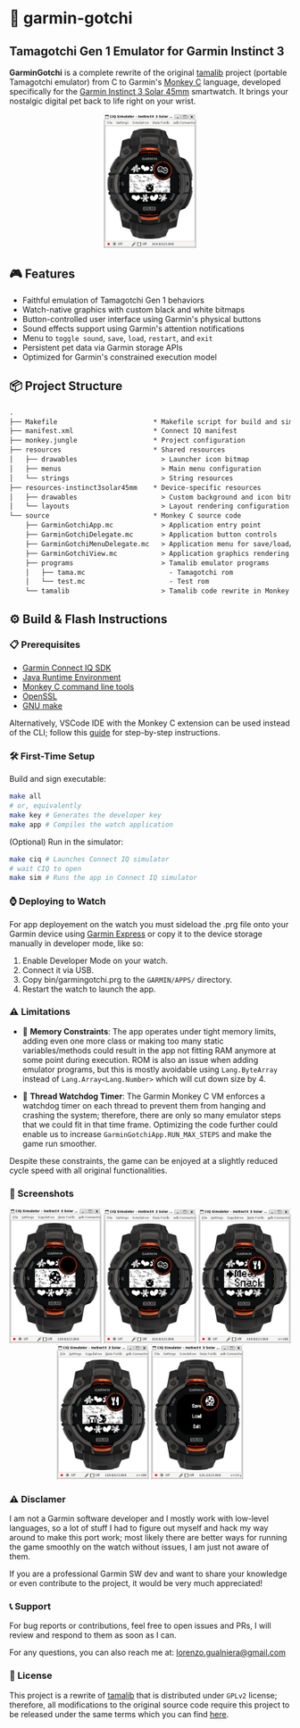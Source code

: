 # 🐣 garmin-gotchi
## Tamagotchi Gen 1 Emulator for Garmin Instinct 3

**GarminGotchi** is a complete rewrite of the original [tamalib](https://github.com/jcrona/tamalib) project (portable Tamagotchi emulator) from C to Garmin's [Monkey C](https://developer.garmin.com/connect-iq/monkey-c/) language, developed specifically for the [Garmin Instinct 3 Solar 45mm](https://www.garmin.com/p/1315317/) smartwatch. It brings your nostalgic digital pet back to life right on your wrist.

<p align="center">
    <img src="./images/ciq_screenshot_2.png" width="32.8%">
</p>

## 🎮 Features

- Faithful emulation of Tamagotchi Gen 1 behaviors
- Watch-native graphics with custom black and white bitmaps
- Button-controlled user interface using Garmin's physical buttons
- Sound effects support using Garmin's attention notifications
- Menu to `toggle sound`, `save`, `load`, `restart`, and `exit`
- Persistent pet data via Garmin storage APIs
- Optimized for Garmin's constrained execution model

## 📦 Project Structure

```txt
.
├── Makefile                        * Makefile script for build and simulation
├── manifest.xml                    * Connect IQ manifest
├── monkey.jungle                   * Project configuration
├── resources                       * Shared resources
│   ├── drawables                     > Launcher icon bitmap
│   ├── menus                         > Main menu configuration
│   └── strings                       > String resources
├── resources-instinct3solar45mm    * Device-specific resources
│   ├── drawables                     > Custom background and icon bitmaps
│   └── layouts                       > Layout rendering configuration
└── source                          * Monkey C source code
    ├── GarminGotchiApp.mc            > Application entry point
    ├── GarminGotchiDelegate.mc       > Application button controls
    ├── GarminGotchiMenuDelegate.mc   > Application menu for save/load/etc.
    ├── GarminGotchiView.mc           > Application graphics rendering
    ├── programs                      > Tamalib emulator programs
    │   ├── tama.mc                     - Tamagotchi rom
    │   └── test.mc                     - Test rom
    └── tamalib                       > Tamalib code rewrite in Monkey C
```

## ⚙️ Build & Flash Instructions

### 📋 Prerequisites

- [Garmin Connect IQ SDK](https://developer.garmin.com/connect-iq/sdk/)
- [Java Runtime Environment](https://www.java.com/en/download/manual.jsp)
- [Monkey C command line tools](https://developer.garmin.com/connect-iq/reference-guides/monkey-c-command-line-setup/)
- [OpenSSL](https://www.openssl.org/)
- [GNU make](https://www.gnu.org/software/make/)

Alternatively, VSCode IDE with the Monkey C extension can be used instead of the CLI; follow this [guide](https://developer.garmin.com/connect-iq/connect-iq-basics/getting-started/) for step-by-step instructions.

### 🛠️ First-Time Setup

Build and sign executable:

```sh
make all
# or, equivalently
make key # Generates the developer key
make app # Compiles the watch application
```

(Optional) Run in the simulator:

```sh
make ciq # Launches Connect IQ simulator
# wait CIQ to open
make sim # Runs the app in Connect IQ simulator
```

### ⌚ Deploying to Watch

For app deployement on the watch you must sideload the .prg file onto your Garmin device using [Garmin Express](https://www.garmin.com/it-IT/software/express/windows/) or copy it to the device storage manually in developer mode, like so:

1. Enable Developer Mode on your watch.
2. Connect it via USB.
3. Copy bin/garmingotchi.prg to the `GARMIN/APPS/` directory.
4. Restart the watch to launch the app.

### ⚠️ Limitations

- 🧠 **Memory Constraints**: The app operates under tight memory limits, adding even one more class or making too many static variables/methods could result in the app not fitting RAM anymore at some point during execution. ROM is also an issue when adding emulator programs, but this is mostly avoidable using `Lang.ByteArray` instead of `Lang.Array<Lang.Number>` which will cut down size by 4.

- 🧵 **Thread Watchdog Timer**: The Garmin Monkey C VM enforces a watchdog timer on each thread to prevent them from hanging and crashing the system; therefore, there are only so many emulator steps that we could fit in that time frame. Optimizing the code further could enable us to increase `GarminGotchiApp.RUN_MAX_STEPS` and make the game run smoother.

Despite these constraints, the game can be enjoyed at a slightly reduced cycle speed with all original functionalities.

### 📸 Screenshots

<p align="center">
    <img src="./images/ciq_screenshot_1.png" width="32.8%">
    <img src="./images/ciq_screenshot_2.png" width="32.8%">
    <img src="./images/ciq_screenshot_3.png" width="32.8%">
    <img src="./images/ciq_screenshot_4.png" width="32.8%">
    <img src="./images/ciq_screenshot_5.png" width="32.8%">
</p>

### ⚠️ Disclamer

I am not a Garmin software developer and I mostly work with low-level languages, so a lot of stuff I had to figure out myself and hack my way around to make this port work; most likely there are better ways for running the game smoothly on the watch without issues, I am just not aware of them.

If you are a professional Garmin SW dev and want to share your knowledge or even contribute to the project, it would be very much appreciated!

### 📞 Support

For bug reports or contributions, feel free to open issues and PRs, I will review and respond to them as soon as I can.

For any questions, you can also reach me at: lorenzo.gualniera@gmail.com

### 📜 License

This project is a rewrite of [tamalib](https://github.com/jcrona/tamalib) that is distributed under `GPLv2` license; therefore, all modifications to the original source code require this project to be released under the same terms which you can find [here](./LICENSE).
